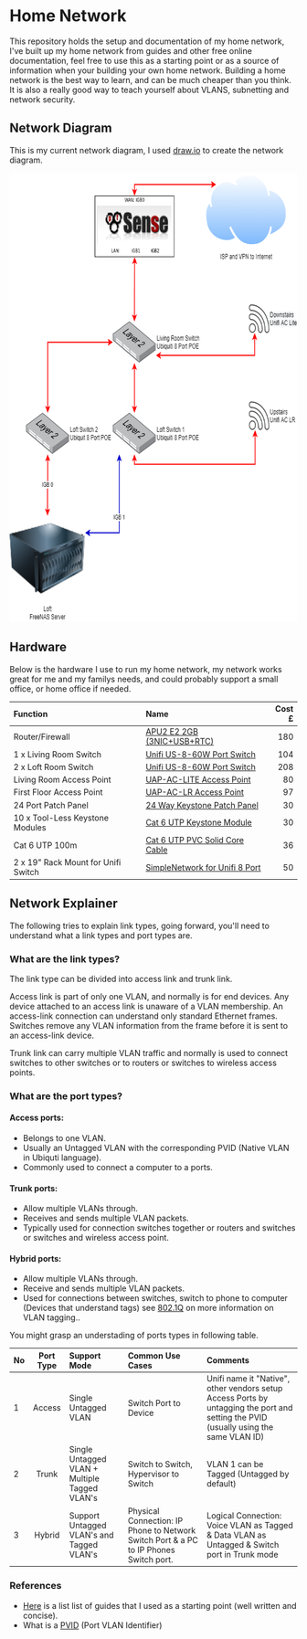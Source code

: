 # Home Network
This repository holds the setup and documentation of my home network, I've built up my home network from guides and other free online documentation, feel free to use this as a starting point or as a source of information when your building your own home network. Building a home network is the best way to learn, and can be much cheaper than you think. It is also a really good way to teach yourself about VLANS, subnetting and network security.

## Network Diagram
This is my current network diagram, I used [draw.io](https://app.diagrams.net/) to create the network diagram.
<p align="center">
  <img width="710" height="786" src="https://github.com/Billy-Dickson/Home-Network/blob/origin/assets/Network-Diagram.png"></p>

## Hardware
Below is the hardware I use to run my home network, my network works great for me and my familys needs, and could probably support a small office, or home office if needed.

| Function                        | Name                       | Cost £  |
| :-------------                  |:-------------              | -----:  |
| Router/Firewall                 | [APU2 E2 2GB (3NIC+USB+RTC)](https://linitx.com/product/linitx-apu2-d2-2gb-(3nic+usb+rtc)-with-pfsense-pre-configured-kit/15317) | 180     |
| 1 x Living Room Switch              | [Unifi US-8-60W Port Switch](https://www.amazon.co.uk/Ubiquiti-US-8-60W-UniFi-Port-Switch/dp/B004BQCKXO/ref=sr_1_2?crid=2FCWM3ZES52LE&dchild=1&keywords=unifi+switch+8+60w&qid=1587243344&sprefix=unifi+switch+8%2Caps%2C218&sr=8-2) | 104     |
| 2 x Loft Room Switch                | [Unifi US-8-60W Port Switch](https://www.amazon.co.uk/Ubiquiti-US-8-60W-UniFi-Port-Switch/dp/B004BQCKXO/ref=sr_1_2?crid=2FCWM3ZES52LE&dchild=1&keywords=unifi+switch+8+60w&qid=1587243344&sprefix=unifi+switch+8%2Caps%2C218&sr=8-2) | 208     |
| Living Room Access Point        | [UAP-AC-LITE Access Point](https://www.amazon.co.uk/Ubiquiti-Networks-UAP-AC-LITE-Access-Point/dp/B016K4GQVG/ref=sr_1_2?crid=9A938FRFN4JP&dchild=1&keywords=unifi+ac+lite+ap&qid=1587243711&sprefix=unifi+ac+lite%2Caps%2C221&sr=8-2) | 80     |
| First Floor Access Point        | [UAP-AC-LR Access Point](https://www.amazon.co.uk/Ubiquiti-Networks-UAP-AC-LITE-Access-Point/dp/B016K4GQVG/ref=sr_1_2?crid=9A938FRFN4JP&dchild=1&keywords=unifi+ac+lite+ap&qid=1587243711&sprefix=unifi+ac+lite%2Caps%2C221&sr=8-2) | 97     |
| 24 Port Patch Panel             | [24 Way Keystone Patch Panel](https://www.cablemonkey.co.uk/patch-panel-frames/9504-24-way-unloaded-utp-keystone-patch-panel.html) | 30    |
| 10 x Tool-Less Keystone Modules | [Cat 6 UTP Keystone Module](https://www.cablemonkey.co.uk/cat6-modules-outlets/9503-cat6-utp-tool-less-keystone-module.html?search_query=UTP+Tool-Less+Keystone+Module&results=5) | 30   |
| Cat 6 UTP 100m | [Cat 6 UTP PVC Solid Core Cable](https://www.magicpatch.co.uk/cat6-cable/21-excel-cat6-utp-cable.html) | 36    |
| 2 x 19" Rack Mount for Unifi Switch | [SimpleNetwork for Unifi 8 Port](https://www.amazon.co.uk/gp/product/B07VHQGZ7C/ref=ppx_yo_dt_b_asin_title_o01_s00?ie=UTF8&psc=1) | 50    |

## Network Explainer

The following tries to explain link types, going forward,  you'll need to understand what a link types and port types are.

### What are the link types?

The link type can be divided into access link and trunk link.

Access link is part of only one VLAN, and normally is for end devices. Any device attached to an access link is unaware of a VLAN membership. An access-link connection can understand only standard Ethernet frames. Switches remove any VLAN information from the frame before it is sent to an access-link device.

Trunk link can carry multiple VLAN traffic and normally is used to connect switches to other switches or to routers or switches to wireless access points.

### What are the port types?

#### Access ports:
- Belongs to one VLAN.
- Usually an Untagged VLAN with the corresponding PVID (Native VLAN in Ubiquti language).
- Commonly used to connect a computer to a ports.

#### Trunk ports:
- Allow multiple VLANs through.
- Receives and sends multiple VLAN packets.
- Typically used for connection switches together or routers and switches or switches and wireless access point.

#### Hybrid ports:
- Allow multiple VLANs through.
- Receive and sends multiple VLAN packets.
- Used for connections between switches, switch to phone to computer (Devices that understand tags) see [802.1Q](https://en.wikipedia.org/wiki/IEEE_802.1Q) on more information on VLAN tagging..

You might grasp an understading of ports types in following table.

| No | Port Type  | Support Mode          | Common Use Cases       | Comments                             |
|:---|:----------:|:----------------------|:-----------------------|:--------------------------------------|
| 1  | Access     | Single Untagged VLAN  | Switch Port to Device  | Unifi name it "Native", other vendors setup Access Ports by untagging the port and setting the PVID (usually using the same VLAN ID)|
| 2  | Trunk      | Single Untagged VLAN + Multiple Tagged VLAN's | Switch to Switch, Hypervisor to Switch | VLAN 1 can be Tagged (Untagged by default) |
| 3  | Hybrid     | Support Untagged VLAN's and Tagged VLAN's | Physical Connection: IP Phone to Network Switch Port & a PC to IP Phones Switch port.| Logical Connection: Voice VLAN as Tagged & Data VLAN as Untagged & Switch port in Trunk mode | * Usually the Untagged VLAN number = Native/Default VLAN number| * Support for multi-Untagged Frames, usually require the use of protocol-based VLANs | * VLAN 1 can be Tagged (Untagged by default) |
### References

- [Here](https://nguvu.org/) is a list list of guides that I used as a starting point (well written and concise).
- What is a [PVID](https://www.megajason.com/2018/04/30/what-is-pvid/) (Port VLAN Identifier)
